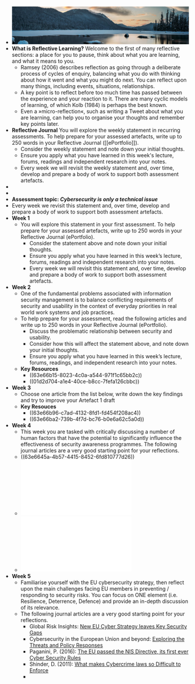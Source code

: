 - ![header_lake.jpg](../assets/header_lake_1675185770259_0.jpg)
- **What is Reflective Learning?**
  Welcome to the first of many reflective sections: a place for you to pause, think about what you are learning, and what it means to you.
	- Ramsey (2006) describes reflection as going through a deliberate process of cycles of enquiry, balancing what you do with thinking about how it went and what you might do next. You can reflect upon many things, including events, situations, relationships.
	- A key point is to reflect before too much time has passed between the experience and your reaction to it. There are many cyclic models of learning, of which Kolb (1984) is perhaps the best known.
	- Even a »micro-reflection«, such as writing a Tweet about what you are learning, can help you to organise your thoughts and remember key points later.
- **Reflective Journal**
  You will explore the weekly statement in recurring assessments. To help prepare for your assessed artefacts, write up to 250 words in your Reflective Journal ([[ePortfolio]]).
	- Consider the weekly statement and note down your initial thoughts.
	- Ensure you apply what you have learned in this week's lecture, forums, readings and independent research into your notes.
	- Every week we will revisit the weekly statement and, over time, develop and prepare a body of work to support both assessment artefacts.
-
-
- **Assessment topic: *Cybersecurity is only a technical issue***
- Every week we revisit this statement and, over time, develop and prepare a body of work to support both assessment artefacts.
- **Week 1**
	- You will explore this statement in your first assessment. To help 
	  prepare for your assessed artefacts, write up to 250 words in your 
	  Reflective Journal (ePortfolio).
		- Consider the statement above and note down your initial thoughts.
		- Ensure you apply what you have learned in this week’s lecture, forums, readings and independent research into your notes.
		- Every week we 
		  will revisit this statement and, over time, develop and prepare a body 
		  of work to support both assessment artefacts.
- **Week 2**
	- One of the fundamental problems associated with information security 
	  management is to balance conflicting requirements of security and 
	  usability in the context of everyday priorities in real world work 
	  systems and job practices.
	- To help prepare for your assessment, read the following 
	  articles and write up to 250 words in your Reflective Journal 
	  (ePortfolio).
		- Discuss the problematic relationship between security and usability.
		- Consider how this will affect the statement above, and note down your initial thoughts.
		- Ensure you apply what you have learned in this week’s lecture, forums, readings, and independent research into your notes.
	- **Key Resources**
		- ((63e66b15-8023-4c0a-a544-971f1c65bb2c))
		- ((01d2d704-a1e4-40ce-b8cc-7fefa126cbbc))
- **Week 3**
	- Choose one article from the list below, write down the key findings and try to improve your Artefact 1 draft
	- **Key Resouces**
		- ((63e66b96-c7ad-4132-8fd1-fd454f208ac4))
		- ((63e66ba2-739b-4f7d-bc76-b0e6a62c5a0d))
- **Week 4**
	- This week you are tasked with critically discussing a number of human factors that have the potential to significantly influence the effectiveness of security awareness programmes. The following journal articles are a very good starting point for your reflections.
	- ((63e6645a-4b57-4415-8452-6fd810777d26))
	- ![CISOs and organisational culture: Their own worst enemy.pdf](../assets/CISOs_and_organisational_culture:_Their_own_worst_enemy_1676650571664_0.pdf)
	- ![Can individuals' neutralization techniques be overcome? A field experiment on password policy](../assets/1-s2.0-S0167404819301646-main_1676650636629_0.pdf)
- **Week 5**
	- Familiarise yourself with the EU cybersecurity strategy, then reflect upon the main challenges facing EU members in preventing / responding to security risks. You can focus on ONE element (i.e. Resilience, Deterrence, Defence) and provide an in-depth discussion of its relevance.
	- The following journal articles are a very good starting point for your reflections.
		- Global Risk Insights: [New EU Cyber Strategy leaves Key Security Gaps](https://globalriskinsights.com/2017/10/new-eu-cyber-strategy-leaves-key-security-gaps/)
		- Cybersecurity in the European Union and beyond: [Exploring the Threats and Policy Responses](https://www.rand.org/content/dam/rand/pubs/research_reports/RR1300/RR1354/RAND_RR1354.pdf)
		- Paganini, P. (2016): [The EU passed the NIS Directive, its first ever Cyber Security Rules](http://securityaffairs.co/wordpress/49133/laws-and-regulations/nis-directive.html)
		- Shinder, D. (2011): [What makes Cybercrime laws so Difficult to Enforce](http://www.techrepublic.com/blog/it-security/what-makes-cybercrime-laws-so-difficult-to-enforce/)
		-
